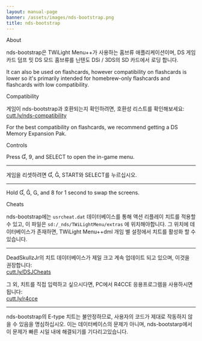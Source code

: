 ```yaml
---
layout: manual-page
banner: /assets/images/nds-bootstrap.png
title: nds-bootstrap
---
```


<div id="about" class="section-title">About</div>
<div class="section-body">
    <p>
        nds-bootstrap은 TWiLight Menu++가 사용하는 홈브류 애플리케이션이며, DS 게임 카드 덤프 밋 DS 모드 홈브류를 닌텐도 DSi / 3DS의 SD 카드에서 로딩 합니다.
    </p>
    <p>
        It can also be used on flashcards, however compatibility on flashcards is lower so it's primarily intended for homebrew-only flashcards and flashcards with low compatibility.
    </p>
</div>

<div id="compatibility" class="section-title">Compatibility</div>
<div class="section-body">
    <p>
        게임이 nds-bootstrap과 호환되는지 확인하려면, 호환성 리스트를 확인해보세요: <br><a href="https://cutt.ly/nds-compatibility">cutt.ly/nds-compatibility</a>
    </p>
    <p>
        For the best compatibility on flashcards, we recommend getting a DS Memory Expansion Pak.
    </p>
</div>

<div id="controls" class="section-title">Controls</div>
<div class="section-body">
    <p class="mb-0">
        Press &#xE004;, &#xE07A;, and SELECT to open the in-game menu.
    </p>
    <hr>
    <p class="mb-0">
        게임을 리셋하려면 &#xE004;, &#xE005;, START와 SELECT를 누르십시오.
    </p>
    <hr>
    <p class="mb-0">
        Hold &#xE004;, &#xE005;, &#xE002;, and &#xE079; for 1 second to swap the screens.
    </p>
</div>

<div id="cheats" class="section-title">Cheats</div>
<div class="section-body">
    <p>
        nds-bootstrap에는 <code>usrcheat.dat</code> 데이터베이스를 통해 액션 리플레이 치트를 적용할 수 있고, 이 파일은 <code>sd:/_nds/TWiLightMenu/extras</code> 에 위치해야합니다. 그 위치에 데이터베이스가 존재하면, TWiLight Menu++dml 개임 별 설정에서 치트를 활성화 할 수 있습니다.
    </p>
    <hr>
    <p>
        DeadSkullzJr의 치트 데이터베이스가 제일 크고 계속 업데이트 되고 있으며, 이것을 권장합니다:<br><a href="https://cutt.ly/DSJCheats">cutt.ly/DSJCheats</a>
    </p>
    <p>
        그 외, 치트를 직접 입력하고 싶으시다면, PC에서 R4CCE 응용프로그렘을 사용하시면 됩니다:<br><a href="https://cutt.ly/r4cce">cutt.ly/r4cce</a>
    </p>
    <hr>
    <p>
        nds-bootstrap의 E-type 치트는 불안정하므로, 사용자의 코드가 제대로 작동하지 않을 수 있음을 명심하십시오. 이는 데이터베이스의 문제가 아니며, nds-bootstarp에서 이 문제가 빠른 시일 내에 해결되기를 기다리고있습니다.
    </p>
</div>
